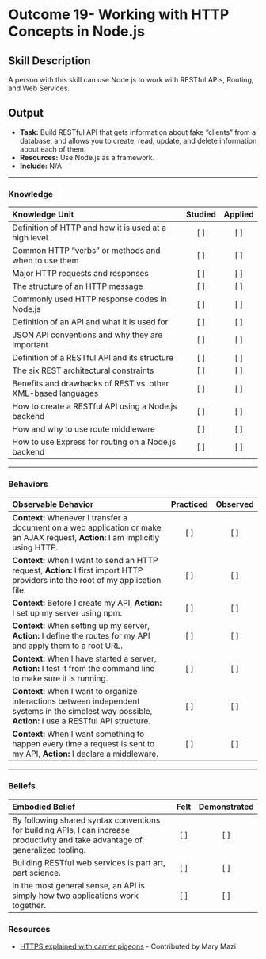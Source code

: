 # Outcome 19- Working with HTTP Concepts in Node.js

## Skill Description
A person with this skill can use Node.js to work with RESTful APIs, Routing, and Web Services.


## Output 
- **Task:** Build RESTful API that gets information about fake “clients” from a database, and allows you to create, read, update, and delete information about each of them.
- **Resources:** Use Node.js as a framework.
- **Include:** N/A 



-------

### Knowledge

| Knowledge Unit   |      Studied      | Applied |
|:-------------|:------------------:|:--------:| 
| Definition of HTTP and how it is used at a high level  | [ ] | [ ] |
| Common HTTP “verbs” or methods and when to use them | [ ] | [ ] |
| Major HTTP requests and responses | [ ] | [ ] |
| The structure of an HTTP message | [ ] | [ ] |
| Commonly used HTTP response codes in Node.js | [ ] | [ ] |
| Definition of an API and what it is used for | [ ] | [ ] |
| JSON API conventions and why they are important | [ ] | [ ] |
| Definition of a RESTful API and its structure | [ ] | [ ] |
| The six REST architectural constraints | [ ] | [ ] |
| Benefits and drawbacks of REST vs. other XML-based languages | [ ] | [ ] |
| How to create a RESTful API using a Node.js backend | [ ] | [ ] |
| How and why to use route middleware | [ ] | [ ] |
| How to use Express for routing on a Node.js backend | [ ] | [ ] |


-------

### Behaviors

| Observable Behavior   |      Practiced      | Observed |
|:-------------|:------------------:|:--------:|
| **Context:** Whenever I transfer a document on a web application or make an AJAX request, **Action:** I am implicitly using HTTP. | [ ] | [ ] |
| **Context:** When I want to send an HTTP request, **Action:** I first import HTTP providers into the root of my application file. | [ ] | [ ] |
| **Context:** Before I create my API, **Action:** I set up my server using npm. | [ ] | [ ] |
| **Context:** When setting up my server, **Action:** I define the routes for my API and apply them to a root URL. | [ ] | [ ] |
| **Context:** When I have started a server, **Action:** I test it from the command line to make sure it is running. | [ ] | [ ] |
| **Context:** When I want to organize interactions between independent systems in the simplest way possible, **Action:** I use a RESTful API structure. | [ ] | [ ] |
| **Context:** When I want something to happen every time a request is sent to my API, **Action:** I declare a middleware. | [ ] | [ ] | 



-------

### Beliefs

| Embodied Belief   |      Felt      | Demonstrated |
|:-------------|:------------------:|:--------:|
| By following shared syntax conventions for building APIs, I can increase productivity and take advantage of generalized tooling. | [ ] | [ ] |
| Building RESTful web services is part art, part science. | [ ] | [ ] |
| In the most general sense, an API is simply how two applications work together. | [ ] | [ ] |

### Resources
- [HTTPS explained with carrier pigeons](https://medium.freecodecamp.org/https-explained-with-carrier-pigeons-7029d2193351)	- Contributed by Mary Mazi																					
